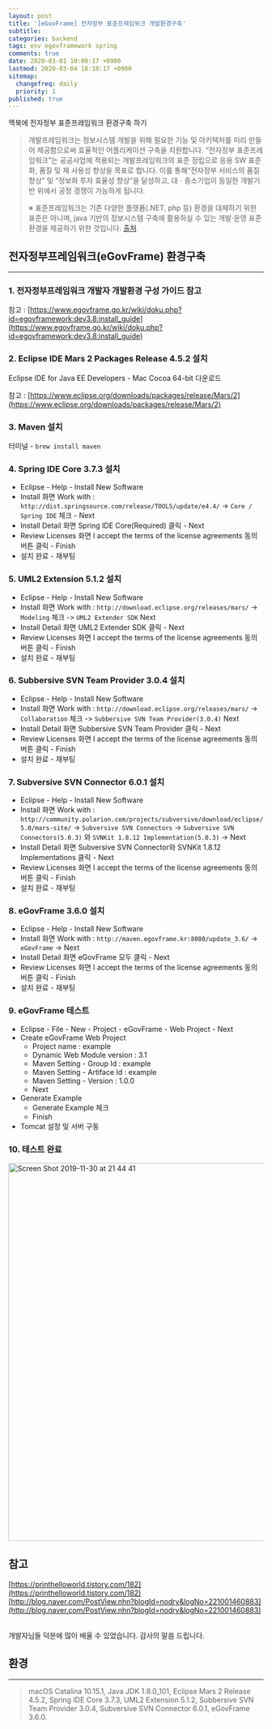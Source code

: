 ```yaml
---
layout: post
title: '[eGovFrame] 전자정부 표준프레임워크 개발환경구축'
subtitle: 
categories: backend
tags: env egovframework spring
comments: true
date: 2020-03-01 10:00:17 +0900
lastmod: 2020-03-04 18:10:17 +0900
sitemap:
  changefreq: daily
  priority: 1
published: true
---
```


맥북에 전자정부 표준프레임워크 환경구축 하기<br />

> 개발프레임워크는 정보시스템 개발을 위해 필요한 기능 및 아키텍처를 미리 만들어 제공함으로써 효율적인 어플리케이션 구축을 지원합니다. “전자정부 표준프레임워크”는 공공사업에 적용되는 개발프레임워크의 표준 정립으로 응용 SW 표준화, 품질 및 재 사용성 향상을 목표로 합니다. 이를 통해“전자정부 서비스의 품질향상” 및 “정보화 투자 효율성 향상”을 달성하고, 대ㆍ중소기업이 동일한 개발기반 위에서 공정 경쟁이 가능하게 됩니다.
>
> ※ 표준프레임워크는 기존 다양한 플랫폼(.NET, php 등) 환경을 대체하기 위한 표준은 아니며, java 기반의 정보시스템 구축에 활용하실 수 있는 개발·운영 표준 환경을 제공하기 위한 것입니다. [출처](https://www.egovframe.go.kr/EgovIntro.jsp?menu=1&submenu=1)



## 전자정부프레임워크(eGovFrame) 환경구축
---
### 1. 전자정부프레임워크 개발자 개발환경 구성 가이드 참고

참고 : [https://www.egovframe.go.kr/wiki/doku.php?id=egovframework:dev3.8:install_guide](https://www.egovframe.go.kr/wiki/doku.php?id=egovframework:dev3.8:install_guide)



### 2. Eclipse IDE Mars 2 Packages Release 4.5.2 설치

Eclipse IDE for Java EE Developers - Mac Cocoa 64-bit 다운로드<br />

참고 : [https://www.eclipse.org/downloads/packages/release/Mars/2](https://www.eclipse.org/downloads/packages/release/Mars/2)



###  3. Maven 설치

터미널 - ``brew install maven`` 



### 4. Spring IDE Core 3.7.3 설치

- Eclipse - Help - Install New Software
- Install 화면
  Work with : ``http://dist.springsource.com/release/TOOLS/update/e4.4/`` -> ``Core / Spring IDE`` 체크 - Next
- Install Detail 화면
  Spring IDE Core(Required) 클릭 - Next 
- Review Licenses 화면
  I accept the terms of the license agreements 동의 버튼 클릭 - Finish
- 설치 완료 - 재부팅



### 5. UML2 Extension 5.1.2 설치

- Eclipse - Help - Install New Software
- Install 화면
  Work with : ``http://download.eclipse.org/releases/mars/`` -> ``Modeling`` 체크 -> ``UML2 Extender SDK`` Next
- Install Detail 화면
  UML2 Extender SDK 클릭 - Next 
- Review Licenses 화면
  I accept the terms of the license agreements 동의 버튼 클릭 - Finish
- 설치 완료 - 재부팅



### 6. Subbersive SVN Team Provider 3.0.4 설치

- Eclipse - Help - Install New Software
- Install 화면
  Work with : ``http://download.eclipse.org/releases/mars/`` -> ``Collaboration`` 체크 -> ``Subbersive SVN Team Provider(3.0.4)`` Next
- Install Detail 화면
  Subbersive SVN Team Provider 클릭 - Next 
- Review Licenses 화면
  I accept the terms of the license agreements 동의 버튼 클릭 - Finish
- 설치 완료 - 재부팅



### 7. Subversive SVN Connector 6.0.1 설치

- Eclipse - Help - Install New Software
- Install 화면
  Work with : ``http://community.polarion.com/projects/subversive/download/eclipse/5.0/mars-site/`` -> ``Subversive SVN Connectors`` -> ``Subversive SVN Connectors(5.0.3)`` 와 ``SVNKit 1.8.12 Implementation(5.0.3)`` -> Next
- Install Detail 화면
  Subversive SVN Connector와 SVNKit 1.8.12 Implementations 클릭 - Next 
- Review Licenses 화면
  I accept the terms of the license agreements 동의 버튼 클릭 - Finish
- 설치 완료 - 재부팅



### 8. eGovFrame 3.6.0 설치

- Eclipse - Help - Install New Software
- Install 화면
  Work with : ``http://maven.egovframe.kr:8080/update_3.6/`` -> ``eGovFrame`` -> Next
- Install Detail 화면
  eGovFrame 모두 클릭 - Next 
- Review Licenses 화면
  I accept the terms of the license agreements 동의 버튼 클릭 - Finish
- 설치 완료 - 재부팅



### 9. eGovFrame 테스트

- Eclipse - File - New - Project - eGovFrame - Web Project - Next
- Create eGovFrame Web Project
  - Project name : example
  - Dynamic Web Module version : 3.1
  - Maven Setting - Group Id : example
  - Maven Setting - Artiface Id : example
  - Maven Setting - Version : 1.0.0
  - Next
- Generate Example 
  - Generate Example 체크
  - Finish
- Tomcat 설정 및 서버 구동



### 10. 테스트 완료

<img width="746" alt="Screen Shot 2019-11-30 at 21 44 41" src="https://user-images.githubusercontent.com/46523571/69900751-b03f3a80-13ba-11ea-948b-c56f52d02960.png">



## 참고
[https://printhelloworld.tistory.com/182](https://printhelloworld.tistory.com/182)<br/>
[http://blog.naver.com/PostView.nhn?blogId=nodry&logNo=221001460883](http://blog.naver.com/PostView.nhn?blogId=nodry&logNo=221001460883)<br/>

<br/>
개발자님들 덕분에 많이 배울 수 있었습니다. 감사의 말씀 드립니다.<br/>



## 환경
---
> macOS Catalina 10.15.1,
> Java JDK 1.8.0_101,
> Eclipse Mars 2 Release 4.5.2,
> Spring IDE Core 3.7.3,
> UML2 Extension 5.1.2,
> Subbersive SVN Team Provider 3.0.4,
> Subversive SVN Connector 6.0.1,
> eGovFrame 3.6.0.
